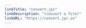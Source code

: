 ```yaml
---
linkTitle: "convert.jpc"
linkDescription: "(convert a file)"
linkURL: "https://convert.jpc.io"
---
```

